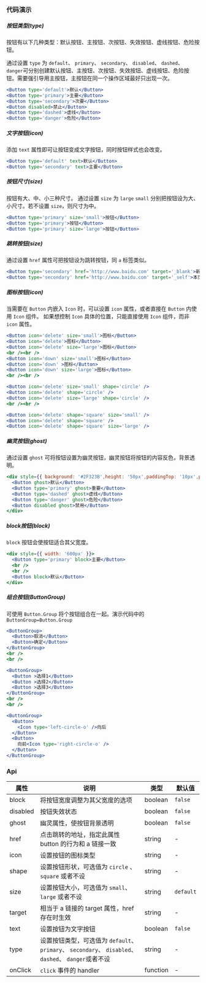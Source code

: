 <!-- # [Button](http://naotu.baidu.com/file/111809d1ee65fd61593e3afc13e79839?token=6b90e3ea029b1c7d) -->
### 代码演示
##### **按钮类型(type)**

按钮有以下几种类型：默认按钮、主按钮、次按钮、失效按钮、虚线按钮、危险按钮。

通过设置 `type` 为 `default`、 `primary`、 `secondary`、 `disabled`、 `dashed`、 `danger`可分别创建默认按钮、主按钮、次按钮、失效按钮、虚线按钮、危险按钮。需要强引导用主按钮，主按钮在同一个操作区域最好只出现一次。

```jsx
<Button type='default'>默认</Button>
<Button type='primary'>主要</Button>
<Button type='secondary'>次要</Button>
<Button disabled>禁止</Button>
<Button type='dashed'>虚线</Button>
<Button type='danger'>危险</Button>
```

##### **文字按钮(icon)**
添加 `text` 属性即可让按钮变成文字按钮，同时按钮样式也会改变。
```jsx
<Button type='default' text>默认</Button>
<Button type='secondary' text>主要</Button>
```

##### **按钮尺寸(size)**
按钮有大、中、小三种尺寸。
通过设置 `size` 为 `large` `small` 分别把按钮设为大、小尺寸。若不设置 `size`，则尺寸为中。

```jsx
<Button type='primary' size='small'>按钮</Button>
<Button type='primary'>按钮</Button>
<Button type='primary' size='large'>按钮</Button>
```

##### **跳转按钮(size)**
通过设置 `href` 属性可把按钮设为跳转按钮，同 `a` 标签类似。
```jsx
<Button type='secondary' href='http://www.baidu.com' target='_blank'>新页面</Button>
<Button type='secondary' href='http://www.baidu.com' target='_self'>本页面</Button>
```

##### **图标按钮(icon)**
当需要在 `Button` 内嵌入 `Icon` 时，可以设置 `icon` 属性，或者直接在 `Button` 内使用 `Icon` 组件。
如果想控制 `Icon` 具体的位置，只能直接使用 `Icon` 组件，而非 `icon` 属性。
```jsx
<Button icon='delete' size='small'>图标</Button>
<Button icon='delete'>图标</Button>
<Button icon='delete' size='large'>图标</Button>
<br /><br />
<Button icon='down' size='small'>图标</Button>
<Button icon='down' >图标</Button>
<Button icon='down' size='large'>图标</Button>
<br /><br />

<Button icon='delete' size='small' shape='circle' />
<Button icon='delete' shape='circle' />
<Button icon='delete' size='large' shape='circle' />
<br /><br />

<Button icon='delete' shape='square' size='small' />
<Button icon='delete' shape='square' />
<Button icon='delete' shape='square' size='large' />
```

##### **幽灵按钮(ghost)**
通过设置 `ghost` 可将按钮设置为幽灵按钮，幽灵按钮将按钮的内容反色，背景透明。
```jsx
<div style={{ background: '#2F323B',height: '50px',paddingTop: '10px',paddingLeft: '10px'}}>
  <Button ghost>默认</Button>
  <Button type='primary' ghost>重要</Button>
  <Button type='dashed' ghost>虚线</Button>
  <Button type='danger' ghost>危险</Button>
  <Button disabled ghost>禁用</Button>
</div>
```
##### **block按钮(block)**
`block` 按钮会使按钮适合其父宽度。
```jsx
<div style={{ width: '600px' }}>
  <Button type='primary' block>主要</Button>
  <br />
  <br />
  <Button block>默认</Button>
</div>
```
##### **组合按钮(ButtonGroup)**
可使用 `Button.Group` 将个按钮组合在一起。演示代码中的 `ButtonGroup=Button.Group`
```jsx
<ButtonGroup>
  <Button>取消</Button>
  <Button>确定</Button>
</ButtonGroup>
<br />
<br />

<ButtonGroup>
  <Button >选择1</Button>
  <Button >选择2</Button>
  <Button >选择3</Button>
</ButtonGroup>
<br />
<br />

<ButtonGroup>
  <Button>
    <Icon type='left-circle-o' />向后
  </Button>
  <Button>
    向前<Icon type='right-circle-o' />
  </Button>
</ButtonGroup>
```

### Api
| 属性 | 说明 | 类型 | 默认值 |
| --- | --- | --- | --- |
| block | 将按钮宽度调整为其父宽度的选项 | boolean | `false` |
| disabled | 按钮失效状态 | boolean | `false` |
| ghost | 幽灵属性，使按钮背景透明| boolean | `false` |
| href | 点击跳转的地址，指定此属性 button 的行为和 a 链接一致 | string | - |
| icon | 设置按钮的图标类型 | string | - |
| shape | 设置按钮形状，可选值为 `circle` 、`square` 或者不设 | string | - |
| size | 设置按钮大小，可选值为 `small`、`large` 或者不设 | string | `default` |
| target | 相当于 a 链接的 target 属性，href 存在时生效 | string | - |
| text | 设置按钮为文字按钮 | boolean | `false` |
| type | 设置按钮类型，可选值为 `default`、 `primary`、 `secondary`、 `disabled`、 `dashed`、 `danger`或者不设 | string | - |
| onClick | `click` 事件的 handler | function | - |

<style> .idoll-btn{margin-left: 10px}</style>
